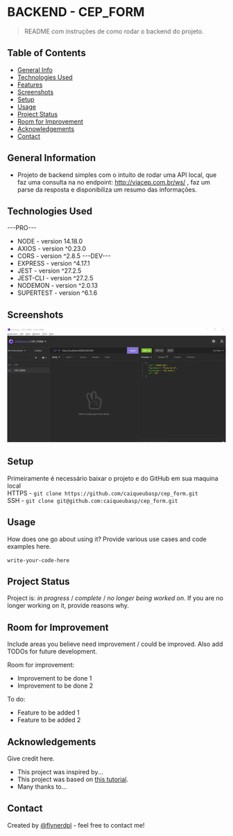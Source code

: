 # BACKEND - CEP_FORM

> README com instruções de como rodar o backend do projeto.

## Table of Contents

- [General Info](#general-information)
- [Technologies Used](#technologies-used)
- [Features](#features)
- [Screenshots](#screenshots)
- [Setup](#setup)
- [Usage](#usage)
- [Project Status](#project-status)
- [Room for Improvement](#room-for-improvement)
- [Acknowledgements](#acknowledgements)
- [Contact](#contact)
<!-- * [License](#license) -->

## General Information

- Projeto de backend simples com o intuito de rodar uma API local,
  que faz uma consulta na no endpoint: http://viacep.com.br/ws/ ,
  faz um parse da resposta e disponibiliza um resumo das informações.

## Technologies Used

---PRO---

- NODE - version 14.18.0
- AXIOS - version ^0.23.0
- CORS - version ^2.8.5
  ---DEV---
- EXPRESS - version ^4.17.1
- JEST - version ^27.2.5
- JEST-CLI - version ^27.2.5
- NODEMON - version ^2.0.13
- SUPERTEST - version ^6.1.6

## Screenshots

![Example screenshot](./img/screenshots/request_exemple_200.png)

## Setup

Primeiramente é necessário baixar o projeto e do GitHub em sua maquina local <br/>
HTTPS - `git clone https://github.com/caiqueubasp/cep_form.git` <br/>
SSH - `git clone git@github.com:caiqueubasp/cep_form.git` <br/>

## Usage

How does one go about using it?
Provide various use cases and code examples here.

`write-your-code-here`

## Project Status

Project is: _in progress_ / _complete_ / _no longer being worked on_. If you are no longer working on it, provide reasons why.

## Room for Improvement

Include areas you believe need improvement / could be improved. Also add TODOs for future development.

Room for improvement:

- Improvement to be done 1
- Improvement to be done 2

To do:

- Feature to be added 1
- Feature to be added 2

## Acknowledgements

Give credit here.

- This project was inspired by...
- This project was based on [this tutorial](https://www.example.com).
- Many thanks to...

## Contact

Created by [@flynerdpl](https://www.flynerd.pl/) - feel free to contact me!

<!-- Optional -->
<!-- ## License -->
<!-- This project is open source and available under the [... License](). -->

<!-- You don't have to include all sections - just the one's relevant to your project -->
